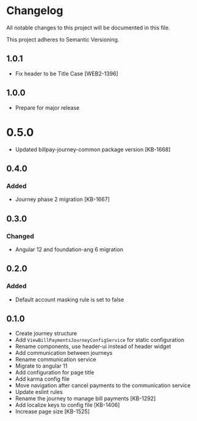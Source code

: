 # Changelog
All notable changes to this project will be documented in this file.

This project adheres to Semantic Versioning.

## 1.0.1
- Fix header to be Title Case [WEB2-1396]

## 1.0.0
- Prepare for major release

# 0.5.0
- Updated billpay-journey-common package version [KB-1668]
## 0.4.0
### Added
- Journey phase 2 migration [KB-1667]
## 0.3.0
### Changed
- Angular 12 and foundation-ang 6 migration

## 0.2.0
### Added
- Default account masking rule is set to false

## 0.1.0
- Create journey structure
- Add `ViewBillPaymentsJourneyConfigService` for static configuration
- Rename components, use header-ui instead of header widget
- Add communication between journeys
- Rename communication service
- Migrate to angular 11
- Add configuration for page title
- Add karma config file
- Move navigation after cancel payments to the communication service
- Update eslint rules
- Rename the journey to manage bill payments [KB-1292]
- Add localize keys to config file [KB-1406]
- Increase page size [KB-1525]
